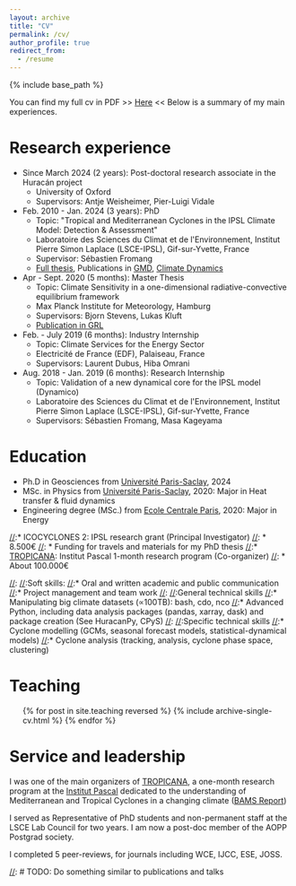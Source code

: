```yaml
---
layout: archive
title: "CV"
permalink: /cv/
author_profile: true
redirect_from:
  - /resume
---
```


{% include base_path %}

You can find my full cv in PDF >> [Here](https://stella-bourdin.github.io/files/CV.pdf) <<
Below is a summary of my main experiences.

Research experience
======
* Since March 2024 (2 years): Post-doctoral research associate in the Huracán project
  * University of Oxford
  * Supervisors: Antje Weisheimer, Pier-Luigi Vidale
* Feb. 2010 - Jan. 2024 (3 years): PhD
  * Topic: "Tropical and Mediterranean Cyclones in the IPSL Climate Model: Detection & Assessment"
  * Laboratoire des Sciences du Climat et de l'Environnement, Institut Pierre Simon Laplace (LSCE-IPSL), Gif-sur-Yvette, France
  * Supervisor: Sébastien Fromang
  * [Full thesis](https://theses.hal.science/tel-04585459), Publications in [GMD](https://gmd.copernicus.org/articles/15/6759/2022/), [Climate Dynamics](https://link.springer.com/article/10.1007/s00382-024-07138-w)
* Apr - Sept. 2020 (5 months): Master Thesis
  * Topic: Climate Sensitivity in a one-dimensional radiative-convective equilibrium framework
  * Max Planck Institute for Meteorology, Hamburg
  * Supervisors: Bjorn Stevens, Lukas Kluft
  * [Publication in GRL](https://agupubs.onlinelibrary.wiley.com/doi/full/10.1029/2021GL092462)
* Feb. - July 2019 (6 months): Industry Internship
  * Topic: Climate Services for the Energy Sector
  * Electricité de France (EDF), Palaiseau, France
  * Supervisors: Laurent Dubus, Hiba Omrani
* Aug. 2018 - Jan. 2019 (6 months): Research Internship
  * Topic: Validation of a new dynamical core for the IPSL model (Dynamico)
  * Laboratoire des Sciences du Climat et de l'Environnement, Institut Pierre Simon Laplace (LSCE-IPSL), Gif-sur-Yvette, France
  * Supervisors: Sébastien Fromang, Masa Kageyama
 
Education
======
* Ph.D in Geosciences from [Université Paris-Saclay](https://www.universite-paris-saclay.fr/), 2024
* MSc. in Physics from [Université Paris-Saclay](https://www.universite-paris-saclay.fr/), 2020: Major in Heat transfer & fluid dynamics
* Engineering degree (MSc.) from [Ecole Centrale Paris](https://www.centralesupelec.fr/), 2020: Major in Energy

[//]:Funding
[//]:======
[//]:* ICOCYCLONES 2: IPSL research grant (Principal Investigator)
[//]:  * 8.500€
[//]:  * Funding for travels and materials for my PhD thesis
[//]:* [TROPICANA](TODO): Institut Pascal 1-month research program (Co-organizer)
[//]:  * About 100.000€
  
[//]:Skills 
[//]:======
[//]:
[//]:Soft skills:
[//]:* Oral and written academic and public communication
[//]:* Project management and team work
[//]:
[//]:General technical skills
[//]:* Manipulating big climate datasets (∝100TB): bash, cdo, nco
[//]:* Advanced Python, including data analysis packages (pandas, xarray, dask) and package creation (See HuracanPy, CPyS)
[//]:
[//]:Specific technical skills
[//]:* Cyclone modelling (GCMs, seasonal forecast models, statistical-dynamical models)
[//]:* Cyclone analysis (tracking, analysis, cyclone phase space, clustering)

Teaching
======
  <ul>{% for post in site.teaching reversed %}
    {% include archive-single-cv.html %}
  {% endfor %}</ul>
  
Service and leadership
======
I was one of the main organizers of [TROPICANA](https://indico.ijclab.in2p3.fr/event/9843/), a one-month research program at the [Institut Pascal](https://www.universite-paris-saclay.fr/institut-pascal/) dedicated to the understanding of Mediterranean and Tropical Cyclones in a changing climate ([BAMS Report](https://journals.ametsoc.org/view/journals/bams/105/12/BAMS-D-24-0252.1.xml))

I served as Representative of PhD students and non-permanent staff at the LSCE Lab Council for two years. I am now a post-doc member of the AOPP Postgrad society. 

I completed 5 peer-reviews, for journals including WCE, IJCC, ESE, JOSS.

[//]:Media
[//]:======
[//]: # TODO: Do something similar to publications and talks
